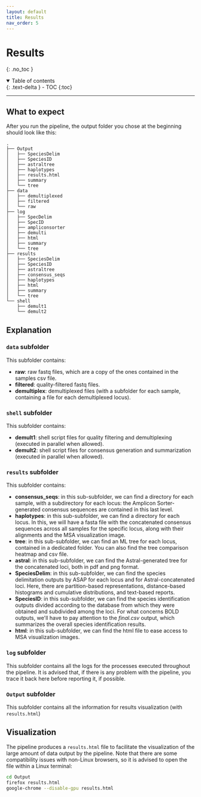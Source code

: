 ```yaml
---
layout: default
title: Results
nav_order: 5
---
```


# Results
{: .no_toc }

<details open markdown="block">
  <summary>
    Table of contents
  </summary>
  {: .text-delta }
- TOC
{:toc}
</details>

---


## What to expect

After you run the pipeline, the output folder you chose at the beginning should look like this:

```
.
├── Output
│   ├── SpeciesDelim
│   ├── SpeciesID
│   ├── astraltree
│   ├── haplotypes
│   ├── results.html
│   ├── summary
│   └── tree
├── data
│   ├── demultiplexed
│   ├── filtered
│   └── raw
├── log
│   ├── SpecDelim
│   ├── SpecID
│   ├── ampliconsorter
│   ├── demulti
│   ├── html
│   ├── summary
│   └── tree
├── results
│   ├── SpeciesDelim
│   ├── SpeciesID
│   ├── astraltree
│   ├── consensus_seqs
│   ├── haplotypes
│   ├── html
│   ├── summary
│   └── tree
└── shell
    ├── demult1
    └── demult2
```

## Explanation

### `data` subfolder
This subfolder contains:

* **raw**: raw fastq files, which are a copy of the ones contained in the samples csv file.
* **filtered**: quality-filtered fastq files.
* **demultiplex**: demultiplexed files (with a subfolder for each sample, containing a file for each demultiplexed locus).

### `shell` subfolder
This subfolder contains:

* **demult1**: shell script files for quality filtering and demultiplexing (executed in parallel when allowed).
* **demult2**: shell script files for consensus generation and summarization (executed in parallel when allowed).

### `results` subfolder
This subfolder contains:

* **consensus_seqs**: in this sub-subfolder, we can find a directory for each sample, with a subdirectory for each locus: the Amplicon Sorter-generated consensus sequences are contained in this last level.
* **haplotypes**: in this sub-subfolder, we can find a directory for each locus. In this, we will have a fasta file with the concatenated consensus sequences across all samples for the specific locus, along with their alignments and the MSA visualization image.
* **tree**: in this sub-subfolder, we can find an ML tree for each locus, contained in a dedicated folder. You can also find the tree comparison heatmap and csv file.
* **astral**: in this sub-subfolder, we can find the Astral-generated tree for the concatenated loci, both in pdf and png format.
* **SpeciesDelim**: in this sub-subfolder, we can find the species delimitation outputs by ASAP for each locus and for Astral-concatenated loci. Here, there are partition-based representations, distance-based histograms and cumulative distributions, and text-based reports.
* **SpeciesID**: in this sub-subfolder, we can find the species identification outputs divided according to the database from which they were obtained and subdivided among the loci. For what concerns BOLD outputs, we'll have to pay attention to the _final.csv_ output, which summarizes the overall species identification results.
* **html**: in this sub-subfolder, we can find the html file to ease access to MSA visualization images.

### `log` subfolder

This subfolder contains all the logs for the processes executed throughout the pipeline. It is advised that, if there is any problem with the pipeline, you trace it back here before reporting it, if possible.

### `Output` subfolder

This subfolder contains all the information for results visualization (with `results.html`)

## Visualization

The pipeline produces a `results.html` file to facilitate the visualization of the large amount of data output by the pipeline. Note that there are some compatibility issues with non-Linux browsers, so it is advised to open the file within a Linux terminal:

```bash
cd Output
firefox results.html
google-chrome --disable-gpu results.html
```
